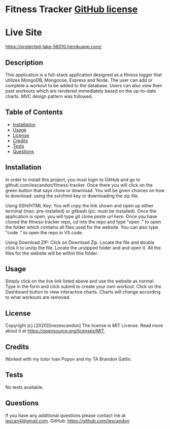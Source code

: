 # Fitness Tracker [GitHub license](https://img.shields.io/badge/license-MIT%20License-blue.svg)

# Live Site

https://protected-lake-56010.herokuapp.com/

## Description

This application is a full-stack application designed as a fitness logger that utilizes MongoDB, Mongoose, Express and Node. The user can add or complete a workout to be added to the database. Users can also view their past workouts which are rendered immediately based on the up-to-date charts. MVC design pattern was followed.

## Table of Contents

- [Installation](#installation)
- [Usage](#usage)
- [License](#license)
- [Credits](#credits)
- [Tests](#tests)
- [Questions](#questions)

## Installation

In order to install this project, you must login to GitHub and go to github.com/iescandon/fitness-tracker. Once there you will click on the green button that says clone or download. You will be given choices on how to download: using the ssh/html key or downloading the zip file.

Using SSH/HTML Key: You will copy the link shown and open up either terminal (mac: pre-installed) or gitbash (pc: must be installed). Once the application is open, you will type git clone _paste url here_. Once you have cloned the fitness-tracker repo, cd into the repo and type "open ." to open the folder which contains all files used for the website. You can also type "code ." to open the repo in VS code.

Using Download ZIP: Click on Download Zip. Locate the file and double click it to unzip the file. Locate the unzipped folder and and open it. All the files for the website will be within this folder.

## Usage

Simply click on the live link listed above and use the website as normal. Type in the form and click submit to create your own workout. Click on the Dashboard button to view interactive charts. Charts will change according to what workouts are removed.

## License

Copyright (c) [2020][inezescandon]
The license is MIT License.
Read more about it at https://opensource.org/licenses/MIT.

## Credits

Worked with my tutor Ivan Popov and my TA Brandon Gatlin.

## Tests

No tests available.

## Questions

If you have any additional questions please contact me at iescan4@gmail.com.
GitHub: https://github.com/iescandon
